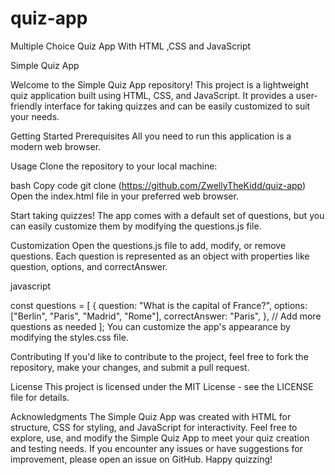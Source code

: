 # quiz-app
 Multiple Choice Quiz App With HTML ,CSS and JavaScript

 Simple Quiz App

 
Welcome to the Simple Quiz App repository! This project is a lightweight quiz application built using HTML, CSS, and JavaScript. It provides a user-friendly interface for taking quizzes and can be easily customized to suit your needs.

Getting Started
Prerequisites
All you need to run this application is a modern web browser.

Usage
Clone the repository to your local machine:

bash
Copy code
git clone (https://github.com/ZwellyTheKidd/quiz-app)
Open the index.html file in your preferred web browser.

Start taking quizzes! The app comes with a default set of questions, but you can easily customize them by modifying the questions.js file.

Customization
Open the questions.js file to add, modify, or remove questions. Each question is represented as an object with properties like question, options, and correctAnswer.

javascript

const questions = [
  {
    question: "What is the capital of France?",
    options: ["Berlin", "Paris", "Madrid", "Rome"],
    correctAnswer: "Paris",
  },
  // Add more questions as needed
];
You can customize the app's appearance by modifying the styles.css file.

Contributing
If you'd like to contribute to the project, feel free to fork the repository, make your changes, and submit a pull request.

License
This project is licensed under the MIT License - see the LICENSE file for details.

Acknowledgments
The Simple Quiz App was created with HTML for structure, CSS for styling, and JavaScript for interactivity.
Feel free to explore, use, and modify the Simple Quiz App to meet your quiz creation and testing needs. If you encounter any issues or have suggestions for improvement, please open an issue on GitHub. Happy quizzing!





